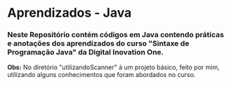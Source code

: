 # Aprendizados - Java
### Neste Repositório contém códigos em Java contendo práticas e anotações dos aprendizados do curso "Sintaxe de Programação Java" da Digital Inovation One.
**Obs:** No diretório "utilizandoScanner" á um projeto básico, feito por mim, utilizando alguns conhecimentos que foram abordados no curso. 

